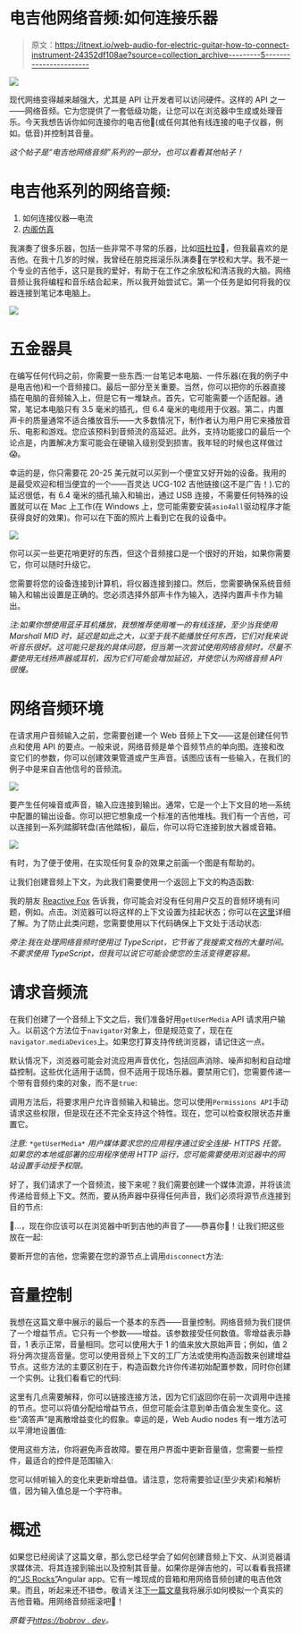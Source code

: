 # 电吉他网络音频:如何连接乐器

> 原文：<https://itnext.io/web-audio-for-electric-guitar-how-to-connect-instrument-24352df108ae?source=collection_archive---------5----------------------->

![](img/86c90d67eb9ccd2e0a2110342dd45a54.png)

现代网络变得越来越强大，尤其是 API 让开发者可以访问硬件。这样的 API 之一——网络音频。它为您提供了一套低级功能，让您可以在浏览器中生成或处理音乐。今天我想告诉你如何连接你的电吉他🎸(或任何其他有线连接的电子仪器，例如。低音)并控制其音量。

*这个帖子是“电吉他网络音频”系列的一部分，也可以看看其他帖子！*

# 电吉他系列的网络音频:

1.  如何连接仪器—电流
2.  [内阁仿真](https://medium.com/@bobrov1989/web-audio-for-electric-guitar-cabinet-emulation-b2a553b55f2b)

我演奏了很多乐器，包括一些非常不寻常的乐器，比如[班杜拉](https://en.wikipedia.org/wiki/Bandura)🤯，但我最喜欢的是吉他。在我十几岁的时候，我曾经在朋克摇滚乐队演奏🤘在学校和大学。我不是一个专业的吉他手，这只是我的爱好，有助于在工作之余放松和清洁我的大脑。网络音频让我将编程和音乐结合起来，所以我开始尝试它。第一个任务是如何将我的仪器连接到笔记本电脑上。

![](img/9ea32070df682532291235ec0637b114.png)

# 五金器具

在编写任何代码之前，你需要一些东西:一台笔记本电脑、一件乐器(在我的例子中是电吉他)和一个音频接口。最后一部分至关重要。当然，你可以把你的乐器直接插在电脑的音频输入上，但是它有一堆缺点。首先，它可能需要一个适配器。通常，笔记本电脑只有 3.5 毫米的插孔，但 6.4 毫米的电缆用于仪器。第二，内置声卡的质量通常不适合播放音乐——大多数情况下，制作者认为用户用它来播放音乐、电影和游戏。您应该预料到音频流的高延迟。此外，支持功能接口的最后一个论点是，内置解决方案可能会在硬输入级别受到损害。我年轻的时候也这样做过😱。

幸运的是，你只需要花 20-25 美元就可以买到一个便宜又好开始的设备。我用的是最受欢迎和相当便宜的一个——百灵达 UCG-102 吉他链接(这不是广告！).它的延迟很低，有 6.4 毫米的插孔输入和输出，通过 USB 连接，不需要任何特殊的设置就可以在 Mac 上工作(在 Windows 上，您可能需要安装`asio4all`驱动程序才能获得良好的效果)。你可以在下面的照片上看到它在我的设备中。

![](img/29ff65916428a649558ebb0bd7f67ff9.png)

你可以买一些更花哨更好的东西，但这个音频接口是一个很好的开始，如果你需要它，你可以随时升级它。

您需要将您的设备连接到计算机，将仪器连接到接口。然后，您需要确保系统音频输入和输出设置是正确的。您必须选择外部声卡作为输入，选择内置声卡作为输出。

*注:如果你想使用蓝牙耳机播放，我想推荐使用唯一的有线连接，至少当我使用 Marshall MID 时，延迟是如此之大，以至于我不能播放任何东西，它们对我来说听音乐很好。这可能只是我的具体问题，但当第一次尝试使用网络音频时，尽量不要使用无线扬声器或耳机，因为它们可能会增加延迟，并使您认为网络音频 API 很慢。*

# 网络音频环境

在请求用户音频输入之前，您需要创建一个 Web 音频上下文——这是创建任何节点和使用 API 的要点。一般来说，网络音频是单个音频节点的单向图。连接和改变它们的参数，你可以创建效果管道或产生声音。该图应该有一些输入，在我们的例子中是来自吉他信号的音频流。

![](img/f9169bedaebf2ed9b05719f13900d2c2.png)

要产生任何噪音或声音，输入应连接到输出。通常，它是一个上下文目的地—系统中配置的输出设备。你可以把它想象成一个标准的吉他堆栈。我们有一个吉他，可以连接到一系列踏脚转盘(吉他踏板)，最后，你可以将它连接到放大器或音箱。

![](img/302f7c66bb1632fa0517a74ae05da904.png)

有时，为了便于使用，在实现任何复杂的效果之前画一个图是有帮助的。

让我们创建音频上下文，为此我们需要使用一个返回上下文的构造函数:

我的朋友 [Reactive Fox](https://twitter.com/thekiba_io) 告诉我，你可能会对没有任何用户交互的音频环境有问题，例如。点击。浏览器可以将这样的上下文设置为挂起状态；你可以在[这里](https://developers.google.com/web/updates/2017/09/autoplay-policy-changes#webaudio)详细了解。为了防止此类问题，您需要使用以下代码确保上下文处于活动状态:

*旁注:我在处理网络音频时使用过 TypeScript，它节省了我搜索文档的大量时间。不要求使用 TypeScript，但我可以说它可能会使您的生活变得更容易。*

# 请求音频流

在我们创建了一个音频上下文之后，我们准备好用`getUserMedia` API 请求用户输入。以前这个方法位于`navigator`对象上，但是规范变了，现在在`navigator.mediaDevices`上。如果您打算支持传统浏览器，请记住这一点。

默认情况下，浏览器可能会对流应用声音优化，包括回声消除、噪声抑制和自动增益控制。这些优化适用于话筒，但不适用于现场乐器。要禁用它们，您需要传递一个带有音频约束的对象，而不是`true`:

调用方法后，将要求用户允许音频输入和输出。您可以使用`Permissions API`手动请求这些权限，但是现在还不完全支持这个特性。现在，您可以检查权限状态并重置它。

*注意:* `*getUserMedia*` *用户媒体要求您的应用程序通过安全连接- HTTPS 托管。如果您的本地或部署的应用程序使用 HTTP 运行，您可能需要使用浏览器中的网站设置手动授予权限。*

好了，我们请求了一个音频流，接下来呢？我们需要创建一个媒体流源，并将该流传递给音频上下文。然而，要从扬声器中获得任何声音，我们必须将源节点连接到目的节点:

🥁…，现在你应该可以在浏览器中听到吉他的声音了——恭喜你🎉！让我们把这些放在一起:

要断开您的吉他，您需要在您的源节点上调用`disconnect`方法:

# 音量控制

我想在这篇文章中展示的最后一个基本的东西——音量控制。网络音频为我们提供了一个增益节点。它只有一个参数——增益。该参数接受任何数值。零增益表示静音，1 表示正常，音量相同。您可以使用大于 1 的值来放大原始声音；例如，值 2 将分两次提高音量。您可以使用音频上下文的工厂方法或使用构造函数来创建增益节点。这些方法的主要区别在于，构造函数允许你传递初始配置参数，同时你创建一个实例。让我们看看它的代码:

这里有几点需要解释，你可以链接连接方法，因为它们返回你在前一次调用中连接的节点。您可以将值分配给增益节点，但您可能会注意到单击值会发生变化。这些“滴答声”是离散增益变化的假象。幸运的是，Web Audio nodes 有一堆方法可以平滑地设置值:

使用这些方法，你将避免声音故障。要在用户界面中更新音量值，您需要一些控件，最适合的控件是范围输入:

您可以倾听输入的变化来更新增益值。请注意，您将需要验证(至少夹紧)和解析值，因为输入值总是一个字符串。

# 概述

如果您已经阅读了这篇文章，那么您已经学会了如何创建音频上下文、从浏览器请求媒体流、将其连接到输出以及控制其音量。如果你是弹吉他的，可以看看我搭建的[“JS Rocks”](http://js-rocks.web.app)Angular app。它有一堆现成的音箱和用网络音频创建的电吉他效果。而且，听起来还不错😎。敬请关注[下一篇文章](https://medium.com/@bobrov1989/web-audio-for-electric-guitar-cabinet-emulation-b2a553b55f2b)我将展示如何模拟一个真实的吉他音箱。用网络音频摇滚吧🤘！

*原载于*[*https://bobrov . dev*](https://bobrov.dev/blog/web-audio-for-electric-guitar-how-to-connect-instrument/)*。*